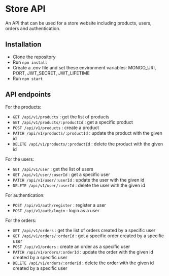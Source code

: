 # Store API

An API that can be used for a store website including products, users, orders and authentication.

## Installation

- Clone the repository
- Run `npm install`
- Create a .env file and set these environment variables: MONGO_URI, PORT, JWT_SECRET, JWT_LIFETIME
- Run `npm start`

## API endpoints

For the products:
- `GET /api/v1/products` : get the list of products
- `GET /api/v1/products/:productId` : get a specific product
- `POST /api/v1/products` : create a product
- `PATCH /api/v1/products/:productId` : update the product with the given id
- `DELETE /api/v1/products/:productId` : delete the product with the given id

For the users:
- `GET /api/v1/user` : get the list of users
- `GET /api/v1/user/:userId` : get a specific user
- `PATCH /api/v1/user/:userId` : update the user with the given id
- `DELETE /api/v1/user/:userId` : delete the user with the given id

For authentication:
- `POST /api/v1/auth/register` : register a user
- `POST /api/v1/auth/login` : login as a user

For the orders:
- `GET /api/v1/orders` : get the list of orders created by a specific user
- `GET /api/v1/orders/:orderId` : get a specific order created by a specific user
- `POST /api/v1/orders` : create an order as a specific user
- `PATCH /api/v1/orders/:orderId` : update the order with the given id created by a specific user
- `DELETE /api/v1/orders/:orderId` : delete the order with the given id created by a specific user